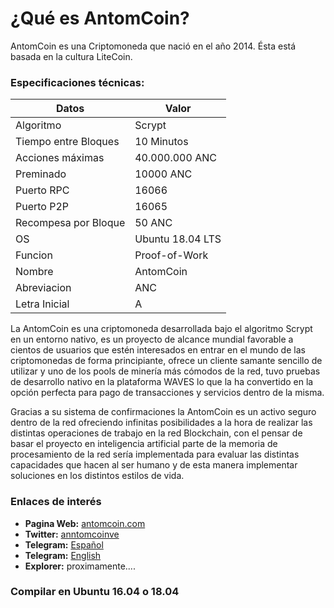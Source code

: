 ¿Qué es AntomCoin? 
===============================
AntomCoin es una Criptomoneda que nació en el año 2014.
Ésta está basada en la cultura LiteCoin.

### Especificaciones técnicas:

| **Datos**                   | **Valor**        |
|-----------------------------|------------------|
| Algoritmo                   | Scrypt           |
| Tiempo entre Bloques        | 10 Minutos       |
| Acciones máximas            | 40.000.000 ANC   |
| Preminado                   | 10000 ANC        |
| Puerto RPC                  | 16066            |
| Puerto P2P                  | 16065            |
| Recompesa por Bloque        | 50 ANC           |
| OS                          | Ubuntu 18.04 LTS |
| Funcion                     | Proof-of-Work    |
| Nombre                      | AntomCoin        |
| Abreviacion                 | ANC              |
| Letra Inicial               | A                |

La AntomCoin es una criptomoneda desarrollada bajo el algoritmo Scrypt en un entorno nativo, es un proyecto de alcance mundial favorable a cientos de usuarios que estén interesados en entrar en el mundo de las criptomonedas de forma principiante, ofrece un cliente samante sencillo de utilizar y uno de los pools de minería más cómodos de la red, tuvo pruebas de desarrollo nativo en la plataforma WAVES lo que la ha convertido en la opción perfecta para pago de transacciones y servicios dentro de la misma.

Gracias a su sistema de confirmaciones la AntomCoin es un activo seguro dentro de la red ofreciendo infinitas posibilidades a la hora de realizar las distintas operaciones de trabajo en la red Blockchain, con el pensar de basar el proyecto en inteligencia artificial parte de la memoria de procesamiento de la red sería implementada para evaluar las distintas capacidades que hacen al ser humano y de esta manera implementar soluciones en los distintos estilos de vida.

### Enlaces de interés

* **Pagina Web:** [antomcoin.com](http://www.antomcoin.com)
* **Twitter:** [anntomcoinve](https://twitter.com/antomcoinve)
* **Telegram:** [Español](https://t.me/antomcoin_es)
* **Telegram:** [English](https://t.me/antomcoin_en)
* **Explorer:** proximamente.... 

### Compilar en Ubuntu 16.04 o 18.04
